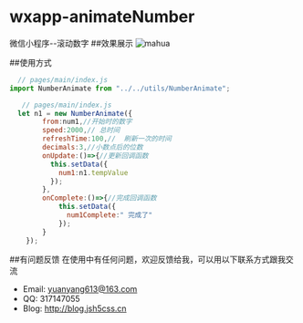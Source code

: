 # wxapp-animateNumber
微信小程序--滚动数字
##效果展示
![mahua](http://jsh5css.cn/blog/wp-content/uploads/2016/12/20161226172301_82851.gif)

##使用方式
```javascript
  // pages/main/index.js
import NumberAnimate from "../../utils/NumberAnimate";
```
```javascript
   // pages/main/index.js
  let n1 = new NumberAnimate({
        from:num1,//开始时的数字
        speed:2000,// 总时间
        refreshTime:100,//  刷新一次的时间
        decimals:3,//小数点后的位数
        onUpdate:()=>{//更新回调函数
          this.setData({
            num1:n1.tempValue
          });
        },
        onComplete:()=>{//完成回调函数
            this.setData({
              num1Complete:" 完成了"
            });
        }
    });
```
##有问题反馈
在使用中有任何问题，欢迎反馈给我，可以用以下联系方式跟我交流

* Email: yuanyang613@163.com
* QQ: 317147055
* Blog: http://blog.jsh5css.cn
